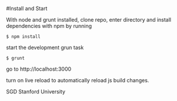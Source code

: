 #Install and Start

With node and grunt installed, clone repo, enter directory and install dependencies with npm by running

    $ npm install

start the development grun task

	$ grunt

go to http://localhost:3000

turn on live reload to automatically reload js build changes.

SGD Stanford University
